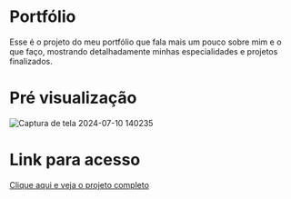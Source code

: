 # Portfólio
Esse é o projeto do meu portfólio que fala mais um pouco sobre mim e o que faço, mostrando detalhadamente minhas especialidades e projetos finalizados.

# Pré visualização
![Captura de tela 2024-07-10 140235](https://github.com/MarivaldoDev/portfolio/assets/126726979/c49138ae-7459-4dc6-ab7c-900dcd78f92f)

# Link para acesso
<a href="https://portfolio-alpha-lac-89.vercel.app/">Clique aqui e veja o projeto completo<a/>
